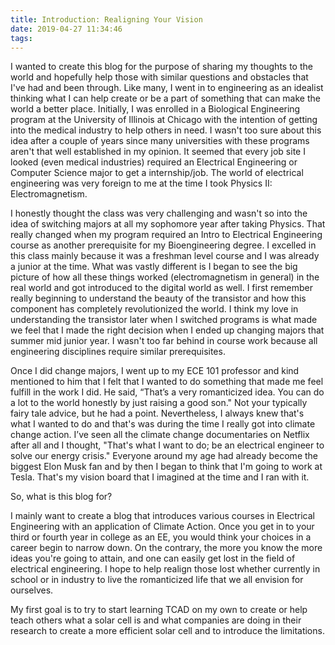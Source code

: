 ```yaml
---
title: Introduction: Realigning Your Vision
date: 2019-04-27 11:34:46
tags:
---
```

I wanted to create this blog for the purpose of sharing my thoughts to the world and hopefully help those with similar questions and obstacles that I've had and been through. Like many, I went in to engineering as an idealist thinking what I can help create or be a part of something that can make the world a better place. Initially, I was enrolled in a Biological Engineering program at the University of Illinois at Chicago with the intention of getting into the medical industry to help others in need. I wasn't too sure about this idea after a couple of years since many universities with these programs aren't that well established in my opinion. It seemed that every job site I looked (even medical industries) required an Electrical Engineering or Computer Science major to get a internship/job. The world of electrical engineering was very foreign to me at the time I took Physics II: Electromagnetism.

I honestly thought the class was very challenging and wasn't so into the idea of switching majors at all my sophomore year after taking Physics. That really changed when my program required an Intro to Electrical Engineering course as another prerequisite for my Bioengineering degree. I excelled in this class mainly because it was a freshman level course and I was already a junior at the time. What was vastly different is I began to see the big picture of how all these things worked (electromagnetism in general) in the real world and got introduced to the digital world as well. I first remember really beginning to understand the beauty of the transistor and how this component has completely revolutionized the world. I think my love in understanding the transistor later when I switched programs is what made we feel that I made the right decision when I ended up changing majors that summer mid junior year. I wasn't too far behind in course work because all engineering disciplines require similar prerequisites.

Once I did change majors, I went up to my ECE 101 professor and kind mentioned to him that I felt that I wanted to do something that made me feel fulfill in the work I did. He said, “That’s a very romanticized idea. You can do a lot to the world honestly by just raising a good son." Not your typically fairy tale advice, but he had a point. Nevertheless, I always knew that's what I wanted to do and that's was during the time I really got into climate change action. I’ve seen all the climate change documentaries on Netflix after all and I thought, "That's what I want to do; be an electrical engineer to solve our energy crisis." Everyone around my age had already become the biggest Elon Musk fan and by then I began to think that I'm going to work at Tesla. That's my vision board that I imagined at the time and I ran with it. 

So, what is this blog for?

I mainly want to create a blog that introduces various courses in Electrical Engineering with an application of Climate Action. Once you get in to your third or fourth year in college as an EE, you would think your choices in a career begin to narrow down. On the contrary, the more you know the more ideas you're going to attain, and one can easily get lost in the field of electrical engineering. I hope to help realign those lost whether currently in school or in industry to live the romanticized life that we all envision for ourselves.

My first goal is to try to start learning TCAD on my own to create or help teach others what a solar cell is and what companies are doing in their research to create a more efficient solar cell and to introduce the limitations.

